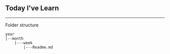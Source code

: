 ## Today I've Learn

****


Folder structure
```
year
|--month
    |---week
        |---Readme.md
```
